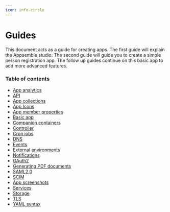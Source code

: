 ```yaml
---
icon: info-circle
---
```


# Guides

This document acts as a guide for creating apps. The first guide will explain the Appsemble studio.
The second guide will guide you to create a simple person registration app. The follow up guides
continue on this basic app to add more advanced features.

### Table of contents

- [App analytics](analytics.md)
- [API](api.md)
- [App collections](app-collections.md)
- [App Icons](app-icons.md)
- [App member properties](app-member-properties.md)
- [Basic app](basic-app.md)
- [Companion containers](companion-containers.md)
- [Controller](controller.md)
- [Cron jobs](cron.mdx)
- [DNS](dns.md)
- [Events](events.md)
- [External environments](external-environment.md)
- [Notifications](notifications.md)
- [OAuth2](oauth2.md)
- [Generating PDF documents](pdf-generation.md)
- [SAML2.0](saml.md)
- [SCIM](scim.md)
- [App screenshots](screenshots.md)
- [Services](service.md)
- [Storage](storage.md)
- [TLS](tls.md)
- [YAML syntax](yaml-syntax.mdx)
